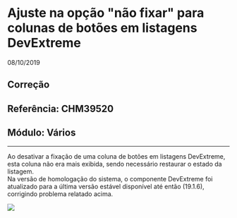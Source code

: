 # Ajuste na opção "não fixar" para colunas de botões em listagens DevExtreme
08/10/2019
## Correção
## Referência: CHM39520
## Módulo: Vários
***

Ao desativar a fixação de uma coluna de botões em listagens DevExtreme, esta coluna não era mais exibida, sendo necessário restaurar o estado da listagem.
<br />
Na versão de homologação do sistema, o componente DevExtreme foi atualizado para a última versão estável disponível até então (19.1.6), corrigindo problema relatado acima.

![]([PATH_IMG]/CHM39520_opt_naoFixar.png)

